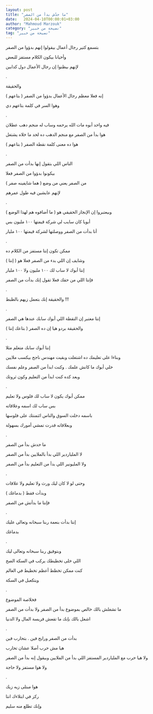 ```yaml
---
layout: post
title: "ما حدّش بدأ من الصفر"
date:   2024-04-10T00:00:01+03:00
author: "Mahmoud Marzouk"
category: "نصيحة من خبير"
tag: "نصيحة من خبير"
---
```



بتسمع كتير رجال أعمال بيقولوا إنهم بدؤوا من الصفر

وأحيانا بيكون الكلام مستفز للبعض

لإنهم بيظنوا إن رجال الأعمال دول كدابين

.

والحقيقة

إنه فعلا معظم رجال الأعمال بدؤوا من الصفر (
بتاعهم )

وهوا السر في كلمة بتاعهم دي

.

فيه واحد أبوه مات الله يرحمه وساب له منجم دهب
عطلان

هوا بدأ من الصفر مع منجم الدهب ده لحد ما خلاه
يشتغل

هوا ده معنى كلمة نقطة الصفر ( بتاعهم )

.

الناس اللي بتقول إنها بدأت من الصفر

بيكونوا بدؤوا من الصفر فعلا

من الصفر يعني من وضع ( هما شايفينه صفر )

لإنهم عايشين فيه طول عمرهم

.

وبيعتبروا إن الإنجاز الحقيقي هو ( ما أضافوه هم لهذا
الوضع )

أبويا كان سايب لي شركة قيمتها ١٠٠ مليون بس

أنا بدأت من الصفر ووصلتها لشركة قيمتها ١٠٠ مليار

.

ممكن تكون إنتا مستفز من الكلام ده

وشايف إن اللي بدء من الصفر فعلا هو ( إنتا )

إنتا أبوك لا ساب لك ١٠٠ مليون ولا ١٠٠ مليار

فإنتا اللي من حقك فعلا تقول إنك بدأت من الصفر

.

والحقيقة إنك بتعمل زيهم بالظبط !!!

.

إنتا معتبر إن النقطة اللي أبوك سابك عندها هي
الصفر

والحقيقة بردو هيا إن ده الصفر ( بتاعك إنتا )

.

إنتا أبوك سابك متعلم مثلا

وبناءا على تعليمك ده اشتغلت وبقيت مهندس ناجح بيكسب
ملايين

خلي أبوك ما كانش علمك . وكنت ابدأ من الصفر وعلم
نفسك

وبعد كده كنت ابدأ من التعليم وكون ثروتك

.

ممكن أبوك يكون لا ساب لك فلوس ولا تعليم

بس ساب لك اسمه وعلاقاته

باسمه دخلت السوق والناس ائتمنتك على فلوسها

وبعلاقاته قدرت تمشي أمورك بسهولة

.

ما حدش بدأ من الصفر

لا الملياردير اللي بدأ بالملايين بدأ من الصفر

ولا المليونير اللي بدأ من التعليم بدأ من الصفر

.

وحتى لو لا كان ليك ورث ولا تعليم ولا علاقات

وبدأت فقط ( بدماغك )

فإنتا ما بدأتش من الصفر

.

إنتا بدأت بنعمة ربنا سبحانه وتعالى عليك

بدماغك

.

وبتوفيق ربنا سبحانه وتعالى ليك

اللي خلى تخطيطك يركب في السكة الصح

كنت ممكن تخطط أعظم تخطيط في العالم

ويتكعبل في السكة

.

فخلاصة الموضوع

ما تشغلش بالك خالص بموضوع بدأ من الصفر ولا بدأت من
الصفر

اشغل بالك بإنك ما تقعش فريسة المال ولا الدنيا

.

بدأت من الصفر ورايح فين . بتحارب فين

هيا مش حرب أصلا عشان تحارب

ولا هيا حرب مع الملياردير المستفز اللي بدأ من الملايين
وبيقول إنه بدأ من الصفر

ولا هوا مستفز ولا حاجة

.

هوا مبتلى زيه زيك

ركز في ابتلاءك انتا

وإنك تطلع منه سليم
